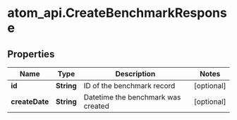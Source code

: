 # atom_api.CreateBenchmarkResponse

## Properties
Name | Type | Description | Notes
------------ | ------------- | ------------- | -------------
**id** | **String** | ID of the benchmark record | [optional] 
**createDate** | **String** | Datetime the benchmark was created | [optional] 


